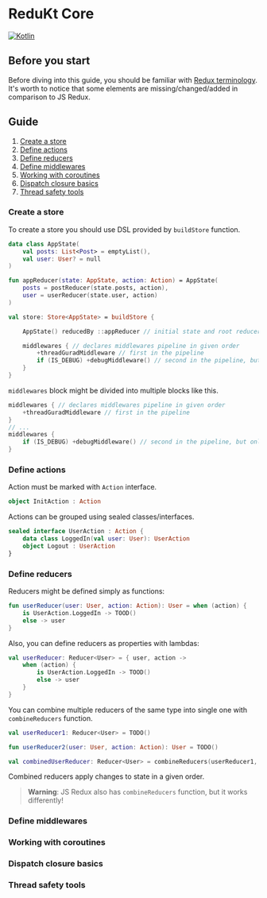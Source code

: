 # ReduKt Core

[![Kotlin](https://img.shields.io/badge/kotlin-1.7.20-blue.svg?logo=kotlin)](http://kotlinlang.org)

## Before you start

Before diving into this guide, you should be familiar
with [Redux terminology](https://redux.js.org/tutorials/fundamentals/part-2-concepts-data-flow#redux-terminology).
It's worth to notice that some elements are missing/changed/added in comparison to JS Redux.

## Guide

1. [Create a store](#create-a-store)
2. [Define actions](#define-actions)
3. [Define reducers](#define-reducers)
4. [Define middlewares](#define-middlewares)
5. [Working with coroutines](#working-with-coroutines)
6. [Dispatch closure basics](#dispatch-closure-basics)
7. [Thread safety tools](#thread-safety-tools)

### Create a store

To create a store you should use DSL provided by `buildStore` function.

```kotlin
data class AppState(
    val posts: List<Post> = emptyList(),
    val user: User? = null
)

fun appReducer(state: AppState, action: Action) = AppState(
    posts = postReducer(state.posts, action),
    user = userReducer(state.user, action)
)

val store: Store<AppState> = buildStore {

    AppState() reducedBy ::appReducer // initial state and root reducer

    middlewares { // declares middlewares pipeline in given order
        +threadGuradMiddleware // first in the pipeline
        if (IS_DEBUG) +debugMiddleware() // second in the pipeline, but only in debug version of the app
    }
}
```

`middlewares` block might be divided into multiple blocks like this.

```kotlin
middlewares { // declares middlewares pipeline in given order
    +threadGuradMiddleware // first in the pipeline
}
// ...
middlewares {
    if (IS_DEBUG) +debugMiddleware() // second in the pipeline, but only in debug version of the app
}
```

### Define actions

Action must be marked with `Action` interface.

```kotlin
object InitAction : Action
```

Actions can be grouped using sealed classes/interfaces.

```kotlin
sealed interface UserAction : Action {
    data class LoggedIn(val user: User): UserAction
    object Logout : UserAction
}
```

### Define reducers

Reducers might be defined simply as functions:

```kotlin
fun userReducer(user: User, action: Action): User = when (action) {
    is UserAction.LoggedIn -> TOOD()
    else -> user
}
```

Also, you can define reducers as properties with lambdas:
```kotlin
val userReducer: Reducer<User> = { user, action ->
    when (action) {
        is UserAction.LoggedIn -> TOOD()
        else -> user
    }
}
```

You can combine multiple reducers of the same type into single one with `combineReducers` function.

```kotlin
val userReducer1: Reducer<User> = TODO()

fun userReducer2(user: User, action: Action): User = TODO()

val combinedUserReducer: Reducer<User> = combineReducers(userReducer1, ::userReducer2)
```
Combined reducers apply changes to state in a given order.
> **Warning**: JS Redux also has `combineReducers` function, but it works differently!
### Define middlewares

### Working with coroutines

### Dispatch closure basics

### Thread safety tools

